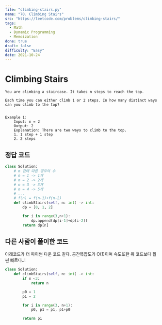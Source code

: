 ```yaml
---
file: "climbing-stairs.py"
name: "70. Climbing Stairs"
src: "https://leetcode.com/problems/climbing-stairs/"
tags:
  - Math
  - Dynamic Programming
  - Memoization
done: true
draft: false
difficulty: "Easy"
date: 2021-10-24
---
```


# Climbing Stairs

```text
You are climbing a staircase. It takes n steps to reach the top.

Each time you can either climb 1 or 2 steps. In how many distinct ways can you climb to the top?


Example 1:
    Input: n = 2
    Output: 2
    Explanation: There are two ways to climb to the top.
    1. 1 step + 1 step
    2. 2 steps

```

## 정답 코드

```python
class Solution:
    # n 값에 따른 경우의 수
    # n = 1 -> 1개
    # n = 2 -> 2개
    # n = 3 -> 3개
    # n = 4 -> 5개
    # ...
    # f(n) = f(n-1)+f(n-2)
    def climbStairs(self, n: int) -> int:
        dp = [0, 1, 2]

        for i in range(3,n+1):
            dp.append(dp[i-1]+dp[i-2])
        return dp[n]
```

## 다른 사람이 풀이한 코드

아래코드가 더 파이썬 다운 코드 같다. 공간복잡도가 O(1)이며 속도또한 위 코드보다 훨씬 빠르다..!

```python
class Solution:
    def climbStairs(self, n: int) -> int:
        if n <3:
            return n

        p0 = 1
        p1 = 2

        for i in range(3, n+1):
            p0, p1 = p1, p1+p0

        return p1
```
